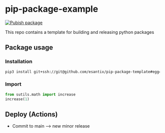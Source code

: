 # pip-package-example
[![Pubish package](https://github.com/esantix/pip-package-template/actions/workflows/publish.yml/badge.svg?branch=main)](https://github.com/esantix/pip-package-template/actions/workflows/publish.yml)

 This repo contains a template for building and releasing python packages

## Package usage
### Installation
 ```bash
pip3 install git+ssh://git@github.com/esantix/pip-package-template#egg=utils-esantix
 ```

### Import


```python
from sutils.math import increase
increase(1)
```

## Deploy (Actions)

- Commit to main --> new minor release
